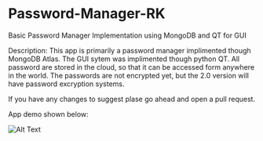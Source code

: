 # Password-Manager-RK
Basic Password Manager Implementation using MongoDB and QT for GUI

Description:
This app is primarily a password manager implimented though MongoDB Atlas. The GUI sytem was implimented though python QT. All password are stored in the cloud, so that it can be accessed form anywhere in the world. The passwords are not encrypted yet, but the 2.0 version will have password excryption systems. 

If you have any changes to suggest plase go ahead and open a pull request. 

App demo shown below:

![Alt Text](https://media.giphy.com/media/1VzZryI0D59koOGEyX/giphy.gif)






